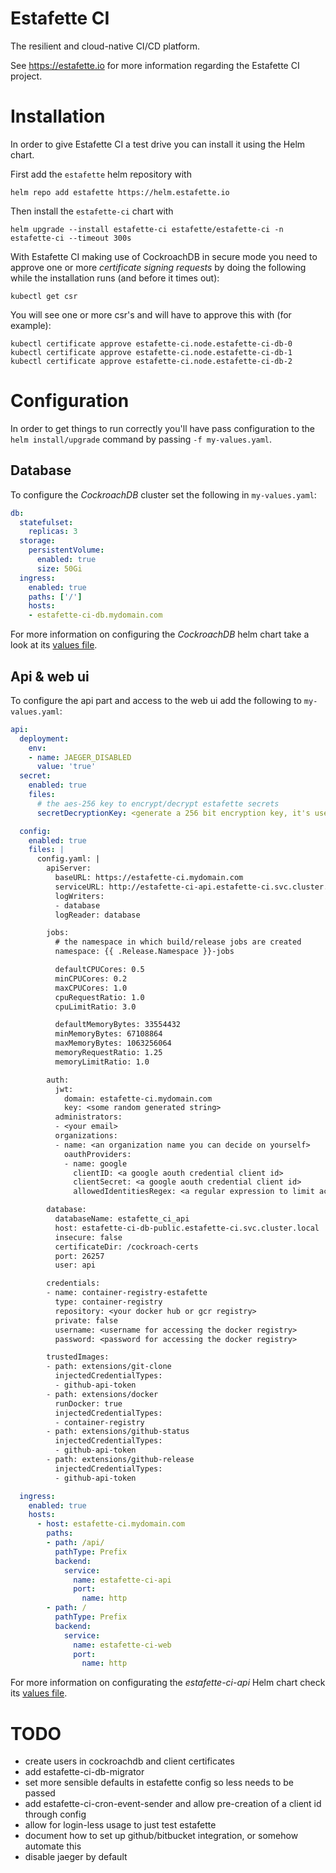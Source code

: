 # Estafette CI

The resilient and cloud-native CI/CD platform.

See https://estafette.io for more information regarding the Estafette CI project.

# Installation

In order to give Estafette CI a test drive you can install it using the Helm chart.

First add the `estafette` helm repository with

```
helm repo add estafette https://helm.estafette.io
```

Then install the `estafette-ci` chart with

```
helm upgrade --install estafette-ci estafette/estafette-ci -n estafette-ci --timeout 300s
```

With Estafette CI making use of CockroachDB in secure mode you need to approve one or more _certificate signing requests_ by doing the following while the installation runs (and before it times out):

```
kubectl get csr
```

You will see one or more csr's and will have to approve this with (for example):

```
kubectl certificate approve estafette-ci.node.estafette-ci-db-0
kubectl certificate approve estafette-ci.node.estafette-ci-db-1
kubectl certificate approve estafette-ci.node.estafette-ci-db-2
```

# Configuration

In order to get things to run correctly you'll have pass configuration to the `helm install/upgrade` command by passing `-f my-values.yaml`.

## Database

To configure the _CockroachDB_ cluster set the following in `my-values.yaml`:

```yaml
db:
  statefulset:
    replicas: 3
  storage:
    persistentVolume:
      enabled: true
      size: 50Gi
  ingress:
    enabled: true
    paths: ['/']
    hosts:
    - estafette-ci-db.mydomain.com
```

For more information on configuring the _CockroachDB_ helm chart take a look at its [values file](https://github.com/cockroachdb/helm-charts/blob/master/cockroachdb/values.yaml).

## Api & web ui

To configure the api part and access to the web ui add the following to `my-values.yaml`:

```yaml
api:
  deployment:
    env:
    - name: JAEGER_DISABLED
      value: 'true'
  secret:
    enabled: true
    files:
      # the aes-256 key to encrypt/decrypt estafette secrets
      secretDecryptionKey: <generate a 256 bit encryption key, it's used to encrypt estafette secrets>

  config:
    enabled: true
    files: |
      config.yaml: |
        apiServer:
          baseURL: https://estafette-ci.mydomain.com
          serviceURL: http://estafette-ci-api.estafette-ci.svc.cluster.local
          logWriters:
          - database
          logReader: database

        jobs:
          # the namespace in which build/release jobs are created
          namespace: {{ .Release.Namespace }}-jobs

          defaultCPUCores: 0.5
          minCPUCores: 0.2
          maxCPUCores: 1.0
          cpuRequestRatio: 1.0
          cpuLimitRatio: 3.0

          defaultMemoryBytes: 33554432
          minMemoryBytes: 67108864
          maxMemoryBytes: 1063256064
          memoryRequestRatio: 1.25
          memoryLimitRatio: 1.0

        auth:
          jwt:
            domain: estafette-ci.mydomain.com
            key: <some random generated string>
          administrators:
          - <your email>
          organizations:
          - name: <an organization name you can decide on yourself>
            oauthProviders:
            - name: google
              clientID: <a google aouth credential client id>
              clientSecret: <a google aouth credential client id>
              allowedIdentitiesRegex: <a regular expression to limit access to users of your domain, let's say .+@mydomain\.com>

        database:
          databaseName: estafette_ci_api
          host: estafette-ci-db-public.estafette-ci.svc.cluster.local
          insecure: false
          certificateDir: /cockroach-certs
          port: 26257
          user: api

        credentials:
        - name: container-registry-estafette
          type: container-registry
          repository: <your docker hub or gcr registry>
          private: false
          username: <username for accessing the docker registry>
          password: <password for accessing the docker registry>

        trustedImages:
        - path: extensions/git-clone
          injectedCredentialTypes:
          - github-api-token
        - path: extensions/docker
          runDocker: true
          injectedCredentialTypes:
          - container-registry
        - path: extensions/github-status
          injectedCredentialTypes:
          - github-api-token
        - path: extensions/github-release
          injectedCredentialTypes:
          - github-api-token

  ingress:
    enabled: true
    hosts:
      - host: estafette-ci.mydomain.com
        paths:
        - path: /api/
          pathType: Prefix
          backend:
            service:
              name: estafette-ci-api
              port:
                name: http
        - path: /
          pathType: Prefix
          backend:
            service:
              name: estafette-ci-web
              port:
                name: http
```

For more information on configurating the _estafette-ci-api_ Helm chart check its [values file](https://github.com/estafette/estafette-ci-api/blob/main/helm/estafette-ci-api/values.yaml).

# TODO

- create users in cockroachdb and client certificates
- add estafette-ci-db-migrator
- set more sensible defaults in estafette config so less needs to be passed
- add estafette-ci-cron-event-sender and allow pre-creation of a client id through config
- allow for login-less usage to just test estafette
- document how to set up github/bitbucket integration, or somehow automate this
- disable jaeger by default